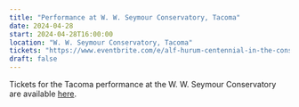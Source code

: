 ```yaml
---
title: "Performance at W. W. Seymour Conservatory, Tacoma"
date: 2024-04-28
start: 2024-04-28T16:00:00
location: "W. W. Seymour Conservatory, Tacoma"
tickets: "https://www.eventbrite.com/e/alf-hurum-centennial-in-the-conservatory-tacoma-tickets-709245330877?aff=oddtdtcreator"
draft: false
---
```


Tickets for the Tacoma performance at the W. W. Seymour Conservatory are available [here](https://www.eventbrite.com/e/alf-hurum-centennial-in-the-conservatory-tacoma-tickets-709245330877?aff=oddtdtcreator).
